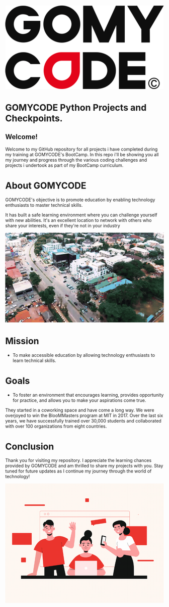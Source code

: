 <p align="center">
  <img src="./assets/GOMYCODE-LOGO.png" alt="GOMYCODE logo"/>
</p>

# GOMYCODE Python Projects and Checkpoints.

## Welcome!
Welcome to my GitHub repository for all projects i have completed during my training at GOMYCODE's BootCamp.
In this repo i'll be showing you all my journey and progress through the various coding challenges and projects i undertook as part of my BootCamp curriculum.

# About GOMYCODE 
GOMYCODE's objective is to promote education by enabling technology enthusiasts to master technical skills.

It has built a safe learning environment where you can challenge yourself with new abilities. It's an excellent location to network with others who share your interests, even if they're not in your industry

![GOMYCODE_gif](./assets/yt5s.io-ABUJAHACKERSPACETOURGOMYCODENIGERIA-720p-Trim-ezgif.com-video-to-gif-converter.gif)

# Mission
- To make accessible education by allowing technology enthusiasts to learn technical skills.
# Goals
 - To foster an environment that encourages learning, provides opportunity for practice, and allows you to make your aspirations come true.

They started in a coworking space and have come a long way. We were overjoyed to win the BlooMMasters program at MIT in 2017. Over the last six years, we have successfully trained over 30,000 students and collaborated with over 100 organizations from eight countries.

# Conclusion
Thank you for visiting my repository. I appreciate the learning chances provided by GOMYCODE and am thrilled to share my projects with you. Stay tuned for future updates as I continue my journey through the world of technology!

![GOMYCODE-gif](./assets/Gomycode%20gif.gif)
